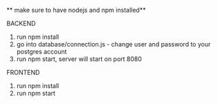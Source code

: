 ** make sure to have nodejs and npm installed**

BACKEND
1. run npm install 
2. go into database/connection.js
        - change user and password to your  postgres account
3. run npm start, server will start on port 8080


FRONTEND
1. run npm install
2. run npm start